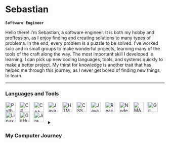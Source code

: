 # Sebastian

**`Software Engineer`**

Hello there! I'm Sebastian, a software engineer. It is both my hobby and proffession, as I enjoy finding and creating solutions to many types of problems. In the end, every problem is a puzzle to be solved. I've worked solo and in small groups to make wonderful projects, learning many of the tools of the craft along the way. The most important skill I developed is learning. I can pick up new coding languages, tools, and systems quickly to make a better project. My thirst for knowledge is another trait that has helped me through this journey, as I never get bored of finding new things to learn.

---

### Languages and Tools


<img align="left" alt="Python" width="32px" style="padding-right:10px;" src="https://cdn.jsdelivr.net/gh/devicons/devicon/icons/python/python-plain.svg" />
<img align="left" alt="C#" width="32px" style="padding-right:10px;" img src="https://cdn.jsdelivr.net/gh/devicons/devicon/icons/csharp/csharp-line.svg" />
<img align="left" alt="C++" width="32px" style="padding-right:10px;" src="https://cdn.jsdelivr.net/gh/devicons/devicon/icons/cplusplus/cplusplus-line.svg" />
<img align="left" alt="Java" width="32px" style="padding-right:10px;" src="https://cdn.jsdelivr.net/gh/devicons/devicon/icons/java/java-original.svg"/>
<img align="left" alt="HTML" width="32px" style="padding-right:10px;" src="https://cdn.jsdelivr.net/gh/devicons/devicon/icons/html5/html5-plain.svg" />
<img align="left" alt="CSS" width="32px" style="padding-right:10px;" src="https://cdn.jsdelivr.net/gh/devicons/devicon/icons/css3/css3-plain.svg" />
<img align="left" alt="JavaScript" width="32px" style="padding-right:10px;" src="https://cdn.jsdelivr.net/gh/devicons/devicon/icons/javascript/javascript-plain.svg" />
<img align="left" alt="React" width="32px" style="padding-right:10px;" src="https://cdn.jsdelivr.net/gh/devicons/devicon/icons/react/react-original.svg" />
<img align="left" alt="NodeJS" width="32px" style="padding-right:10px;" src="https://cdn.jsdelivr.net/gh/devicons/devicon/icons/nodejs/nodejs-original.svg" />
<img align="left" alt="MATLAB" width="32px" style="padding-right:10px;" img src="https://cdn.jsdelivr.net/gh/devicons/devicon/icons/matlab/matlab-original.svg" />
<img align="left" alt="Git" width="32px" style="padding-right:10px;" src="https://cdn.jsdelivr.net/gh/devicons/devicon/icons/git/git-original.svg" />
<img align="left" alt="Linux" width="32px" style="padding-right:10px;" src="https://cdn.jsdelivr.net/gh/devicons/devicon/icons/linux/linux-original.svg" />
<img align="left" alt="GitHub" width="32px" style="padding-right:10px;" src="https://cdn.jsdelivr.net/gh/devicons/devicon/icons/github/github-original.svg" />
<img align="left" alt="Jira" width="32px" style="padding-right:10px;" src="https://cdn.jsdelivr.net/gh/devicons/devicon/icons/jira/jira-plain.svg"/>
<br />

#




<details>
 <summary><h3> My Computer Journey</h3></summary>
   My love of computers stemmed from my love of games and learning. When I was 9, I wanted to get into PC gaming, and got the cheapest computer that barely ran. From there, I learned I could learn about anything on the computer. After countless hours of searching and going down wild rabbit holes, I finally asked "How do computers work?" Short answer I found it, it's really complicated. I would watch videos on people explaining what is in a computer, what code is, how to make a webstie, hacking, anything that was at all related to computers. When I entered highschool, there was an IT program. After convincing my parents that I could make a living off of computers, they let me join it. The main focus of the academy was certifications. I consistently scored above most other students until I decided I wanted to do more than just get certifications. I began learning code properly, making small projects like mini websites and console games. Python was, and still is, my favorite language. But that didn't mean I neglected other languages. Then it was off to university. Throughought my time studying and earning my bachelors, I created projects you can find on here and met two people for a group project. FS Map is our final project, and we've made a good product for a three man group with limited time. However, this final project isn't my last project. I plan to go further, learn more, develop my skillset, and become a better developer. My next goal is a master's in computer science to refine my skills even more. From there, I want to work on software that matters, software that can help people, whether it be in day to day life, or something that simply makes life easier. The sky is the limit.
Feel free to get in touch with me! See you later!
